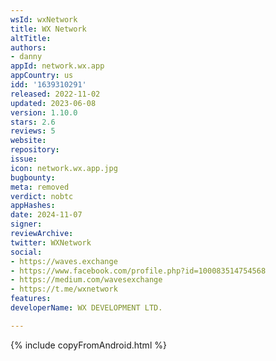 ```yaml
---
wsId: wxNetwork
title: WX Network
altTitle: 
authors:
- danny
appId: network.wx.app
appCountry: us
idd: '1639310291'
released: 2022-11-02
updated: 2023-06-08
version: 1.10.0
stars: 2.6
reviews: 5
website: 
repository: 
issue: 
icon: network.wx.app.jpg
bugbounty: 
meta: removed
verdict: nobtc
appHashes: 
date: 2024-11-07
signer: 
reviewArchive: 
twitter: WXNetwork
social:
- https://waves.exchange
- https://www.facebook.com/profile.php?id=100083514754568
- https://medium.com/wavesexchange
- https://t.me/wxnetwork
features: 
developerName: WX DEVELOPMENT LTD.

---
```


{% include copyFromAndroid.html %}